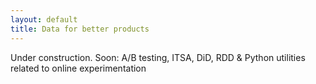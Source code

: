 ```yaml
---
layout: default
title: Data for better products
---
```


Under construction. Soon: A/B testing, ITSA, DiD, RDD & Python utilities related to online experimentation
